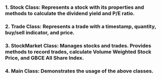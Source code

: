 ###	1.	Stock Class: Represents a stock with its properties and methods to calculate the dividend yield and P/E ratio.
###	2.	Trade Class: Represents a trade with a timestamp, quantity, buy/sell indicator, and price.
###	3.	StockMarket Class: Manages stocks and trades. Provides methods to record trades, calculate Volume Weighted Stock Price, and GBCE All Share Index.
###	4.	Main Class: Demonstrates the usage of the above classes.
